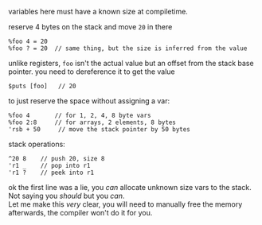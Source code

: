 variables here must have a known size at compiletime.  

reserve 4 bytes on the stack and move `20` in there
```
%foo 4 = 20
%foo ? = 20  // same thing, but the size is inferred from the value
```

unlike registers, `foo` isn't the actual value but an offset from the stack base pointer.
you need to dereference it to get the value
```
$puts [foo]   // 20
```

to just reserve the space without assigning a var:
```
%foo 4       // for 1, 2, 4, 8 byte vars
%foo 2:8     // for arrays, 2 elements, 8 bytes
'rsb + 50     // move the stack pointer by 50 bytes
```

stack operations:
```
^20 8    // push 20, size 8
'r1 _    // pop into r1
'r1 ?    // peek into r1
```

ok the first line was a lie, you *can* allocate unknown size vars to the stack. Not saying you *should* but you *can*.   
Let me make this *very* clear, you will need to manually free the memory afterwards, the compiler won't do it for you.   
